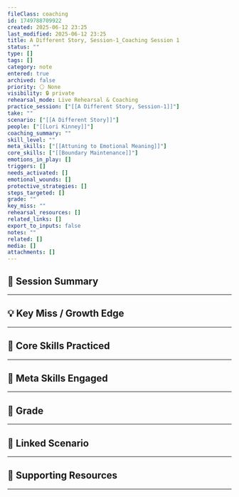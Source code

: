 ```yaml
---
fileClass: coaching
id: 1749788709922
created: 2025-06-12 23:25
last_modified: 2025-06-12 23:25
title: A Different Story, Session-1_Coaching Session 1
status: ""
type: []
tags: []
category: note
entered: true
archived: false
priority: ⚪ None
visibility: 🔒 private
rehearsal_mode: Live Rehearsal & Coaching
practice_session: ["[[A Different Story, Session-1]]"]
take: ""
scenario: ["[[A Different Story]]"]
people: ["[[Lori Kinney]]"]
coaching_summary: ""
skill_level: ""
meta_skills: ["[[Attuning to Emotional Meaning]]"]
core_skills: ["[[Boundary Maintenance]]"]
emotions_in_play: []
triggers: []
needs_activated: []
emotional_wounds: []
protective_strategies: []
steps_targeted: []
grade: ""
key_miss: ""
rehearsal_resources: []
related_links: []
export_to_inputs: false
notes: ""
related: []
media: []
attachments: []
---
```


## 📝 Session Summary  
---  

## 💡 Key Miss / Growth Edge  
---  

## 🧠 Core Skills Practiced  
---  

## 🧭 Meta Skills Engaged  
---  

## 🎯 Grade  
---  

## 📎 Linked Scenario  
---  

## 🔗 Supporting Resources  
---  

